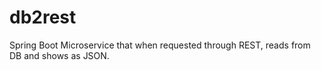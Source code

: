 # db2rest
Spring Boot Microservice that when requested through REST, reads from DB and shows as JSON.
